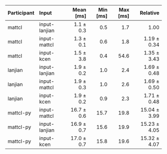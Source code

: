 | Participant | Input | Mean [ms] | Min [ms] | Max [ms] | Relative |
|:---|:---|---:|---:|---:|---:|
| mattcl | input-lanjian | 1.1 ± 0.3 | 0.5 | 1.7 | 1.00 |
| mattcl | input-mattcl | 1.3 ± 0.1 | 0.6 | 1.8 | 1.19 ± 0.34 |
| mattcl | input-kcen | 1.5 ± 3.8 | 0.4 | 54.6 | 1.35 ± 3.43 |
| lanjian | input-lanjian | 1.9 ± 0.2 | 1.0 | 2.4 | 1.69 ± 0.48 |
| lanjian | input-mattcl | 1.9 ± 0.3 | 1.0 | 2.6 | 1.69 ± 0.50 |
| lanjian | input-kcen | 1.9 ± 0.2 | 0.9 | 2.3 | 1.71 ± 0.48 |
| mattcl-py | input-mattcl | 16.7 ± 0.6 | 15.7 | 19.8 | 15.04 ± 3.99 |
| mattcl-py | input-lanjian | 16.9 ± 0.7 | 15.6 | 19.9 | 15.23 ± 4.05 |
| mattcl-py | input-kcen | 17.0 ± 0.7 | 15.8 | 19.6 | 15.32 ± 4.07 |
